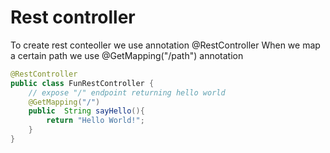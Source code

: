 # Rest controller

To create rest conteoller we use annotation @RestController
When we map a certain path we use @GetMapping("/path") annotation


```java
@RestController
public class FunRestController {
    // expose "/" endpoint returning hello world
    @GetMapping("/")
    public  String sayHello(){
        return "Hello World!";
    }
}

```

